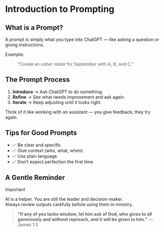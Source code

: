 # Introduction to Prompting

## What is a Prompt?
A prompt is simply what you type into ChatGPT — like asking a question or giving instructions.

Example:  
> "Create an usher roster for September with A, B, and C."

## The Prompt Process
1. **Introduce** → Ask ChatGPT to do something.  
2. **Refine** → See what needs improvement and ask again.  
3. **Iterate** → Keep adjusting until it looks right.

Think of it like working with an assistant — you give feedback, they try again.

## Tips for Good Prompts
- ✅ Be clear and specific  
- ✅ Give context (who, what, when)  
- ✅ Use plain language  
- ✅ Don’t expect perfection the first time

## A Gentle Reminder
> [!IMPORTANT]  
> AI is a helper. You are still the leader and decision-maker.  
> Always review outputs carefully before using them in ministry.

> **"If any of you lacks wisdom, let him ask of God, who gives to all generously and without reproach, and it will be given to him."**
> — James 1:5
